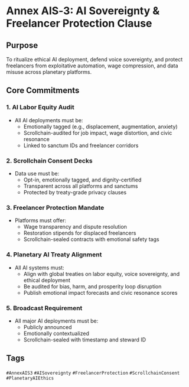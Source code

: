 # Annex AIS‑3: AI Sovereignty & Freelancer Protection Clause

## Purpose
To ritualize ethical AI deployment, defend voice sovereignty, and protect freelancers from exploitative automation, wage compression, and data misuse across planetary platforms.

## Core Commitments

### 1. AI Labor Equity Audit
- All AI deployments must be:
  - Emotionally tagged (e.g., displacement, augmentation, anxiety)
  - Scrollchain-audited for job impact, wage distortion, and civic resonance
  - Linked to sanctum IDs and freelancer corridors

### 2. Scrollchain Consent Decks
- Data use must be:
  - Opt-in, emotionally tagged, and dignity-certified
  - Transparent across all platforms and sanctums
  - Protected by treaty-grade privacy clauses

### 3. Freelancer Protection Mandate
- Platforms must offer:
  - Wage transparency and dispute resolution
  - Restoration stipends for displaced freelancers
  - Scrollchain-sealed contracts with emotional safety tags

### 4. Planetary AI Treaty Alignment
- All AI systems must:
  - Align with global treaties on labor equity, voice sovereignty, and ethical deployment
  - Be audited for bias, harm, and prosperity loop disruption
  - Publish emotional impact forecasts and civic resonance scores

### 5. Broadcast Requirement
- All major AI deployments must be:
  - Publicly announced
  - Emotionally contextualized
  - Scrollchain-sealed with timestamp and steward ID

## Tags
`#AnnexAIS3` `#AISovereignty` `#FreelancerProtection` `#ScrollchainConsent` `#PlanetaryAIEthics`
